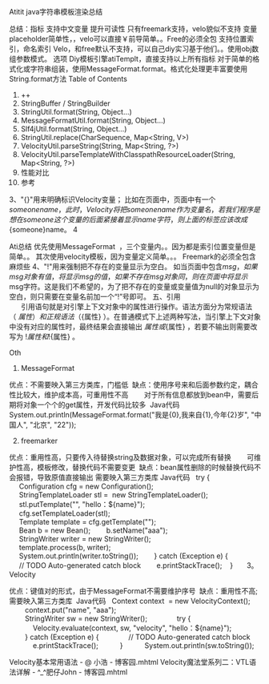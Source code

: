 Atitit java字符串模板渲染总结



总结：指标
支持中文变量 提升可读性
只有freemark支持，velo貌似不支持
变量placeholder简单性，，velo可以直接￥前导简单。。Free的必须全包
支持位置索引，命名索引
Velo，和free默认不支持，可以自己diy实习基于他们。。使用obj数组参数模式。
选项
Diy模板引擎atiTemplt，直接支持以上所有指标
对于简单的格式化或字符串组装，使用MessageFormat.format。格式化处理更丰富要使用String.format方法
Table of Contents
1. ++
2. StringBuffer / StringBuilder
3. StringUtil.format(String, Object…​)
4. MessageFormatUtil.format(String, Object…​)
5. Slf4jUtil.format(String, Object…​)
6. StringUtil.replace(CharSequence, Map<String, V>)
7. VelocityUtil.parseString(String, Map<String, ?>)
8. VelocityUtil.parseTemplateWithClasspathResourceLoader(String, Map<String, ?>)
9. 性能对比
10. 参考



3、"{}"用来明确标识Velocity变量；
比如在页面中，页面中有一个$someonename，此时，Velocity将把someonename作为变量名，若我们程序是想在someone这个变量的后面紧接着显示name字符，则上面的标签应该改成${someone}name。
4

Ati总结
优先使用MessageFormat  ，三个变量内。。因为都是索引位置变量但是简单。。
其次使用velocity模板，因为变量定义简单。。。
Freemark的必须全包含麻烦些
4、"!"用来强制把不存在的变量显示为空白。
如当页面中包含$msg，如果msg对象有值，将显示msg的值，如果不存在msg对象同，则在页面中将显示$msg字符。这是我们不希望的，为了把不存在的变量或变量值为null的对象显示为空白，则只需要在变量名前加一个“!”号即可。
五、引用　　　　　　　　　　　　　　　　　　　　　　　　　　　　　　　　   
   引用语句就是对引擎上下文对象中的属性进行操作。语法方面分为常规语法（ $属性 ）和正规语法（ ${属性} ）。在普通模式下上述两种写法，当引擎上下文对象中没有对应的属性时，最终结果会直接输出 $属性 或 ${属性} ，若要不输出则需要改写为 $!属性 和 $!{属性} 。

Oth


1. MessageFormat 

优点：不需要映入第三方类库，门槛低 
缺点：使用序号来和后面参数约定，耦合性比较大，维护成本高，可重用性不高 
      对于所有信息都放到bean中，需要后期将对象一个个的get属性，开发代码比较多 
Java代码  
System.out.println(MessageFormat.format("我是{0},我来自{1},今年{2}岁", "中国人", "北京", "22"));  


2. freemarker 

优点：重用性高，只要传入待替换string及数据对象，可以完成所有替换 
      可维护性高，模板修改，替换代码不需要变更 
缺点：bean属性删除的时候替换代码不会报错，导致原值直接输出 需要映入第三方类库
Java代码  
try {  
     Configuration cfg = new Configuration();      
     StringTemplateLoader stl =  new StringTemplateLoader();  
     stl.putTemplate("", "hello：${name}");  
     cfg.setTemplateLoader(stl);      
     Template template = cfg.getTemplate("");  
       
     Bean b = new Bean();  
     b.setName("aaa");  
       
     StringWriter writer = new StringWriter();      
     template.process(b, writer);      
     System.out.println(writer.toString());      
 } catch (Exception e) {  
     // TODO Auto-generated catch block  
     e.printStackTrace();  
 }      
3。 Velocity 

优点：键值对的形式，由于MessageFormat不需要维护序号 
缺点：重用性不高;需要映入第三方类库 
Java代码  
Context context  = new VelocityContext();  
        context.put("name", "aaa");  
        StringWriter sw = new StringWriter();      
        try {  
            Velocity.evaluate(context, sw, "velocity", "hello：${name}");  
        } catch (Exception e) {  
            // TODO Auto-generated catch block  
            e.printStackTrace();  
        }  
        System.out.println(sw.toString());  



Velocity基本常用语法 - @ 小浩 - 博客园.mhtml
Velocity魔法堂系列二：VTL语法详解 - ^_^肥仔John - 博客园.mhtml
